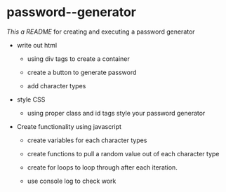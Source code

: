 # password--generator

*This a README* for creating and executing a password generator 
<!-- UL -->
* write out html
    
    * using div tags to create a container
    
    * create a button to generate password

    * add character types

* style CSS 

    * using proper class and id tags style your password generator 

* Create functionality using javascript

    * create variables for each character types

    * create functions to pull a random value out of each character type

    * create for loops to loop through after each iteration.

    * use console log to check work 

    

